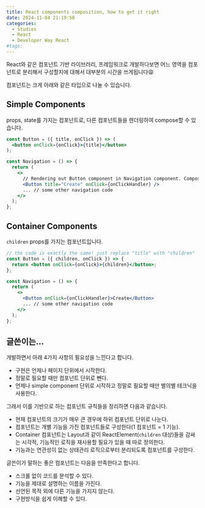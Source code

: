 ```yaml
---
title: React components composition, how to get it right
date: 2024-11-04 21:19:58
categories:
  - Studies
  - React
  - Developer Way React
#tags:
---
```

React와 같은 컴포넌트 기반 라이브러리, 프레임워크로 개발하다보면 어느 영역을 컴포넌트로 분리해서 구성할지에 대해서 대부분의 시간을 쓰게됩니다😩

컴포넌트는 크게 아래와 같은 타입으로 나눌 수 있습니다.

## Simple Components

props, state를 가지는 컴포넌트로, 다른 컴포넌트들을 렌더링하여 compose할 수 있습니다.

```jsx
const Button = ({ title, onClick }) => (
  <button onClick={onClick}>{title}</button>
);
```

```jsx
const Navigation = () => {
  return (
    <>
      // Rendering out Button component in Navigation component. Composition!
      <Button title="Create" onClick={onClickHandler} />
      ... // some other navigation code
    </>
  );
};
```

## Container Components

`children` props를 가지는 컴포넌트입니다.

```jsx
// the code is exactly the same! just replace "title" with "children"
const Button = ({ children, onClick }) => {
  return <button onClick={onClick}>{children}</button>;
};
```

```jsx
const Navigation = () => {
  return (
    <>
      <Button onClick={onClickHandler}>Create</Button>
      ... // some other navigation code
    </>
  );
};
```

## 글쓴이는...

개발하면서 아래 4가지 사항의 필요성을 느낀다고 합니다.

- 구현은 언제나 페이지 단위에서 시작한다.
- 정말로 필요할 때만 컴포넌트 단위로 뺀다.
- 언제나 simple component 단위로 시작하고 정말로 필요할 때만 별의별 테크닉을 사용한다.

그래서 이를 기반으로 하는 컴포넌트 규칙들을 정리하면 다음과 같습니다.

- 현재 컴포넌트의 크기가 매우 큰 경우에 하위 컴포넌트 단위로 나눈다.
- 컴포넌트는 개별 기능을 가진 컴포넌트들로 구성한다(1 컴포넌트 = 1 기능).
- Container 컴포넌트는 Layout과 같이 ReactElement(`children` 대상)들을 감싸는 시각적, 기능적인 로직을 재사용할 필요가 있을 때 따로 정의한다.
- 기능과는 연관성이 없는 상태관리 로직으로부터 분리되도록 컴포넌트를 구성한다.

글쓴이가 말하는 좋은 컴포넌트는 다음을 만족한다고 합니다.

- 스크롤 없이 코드를 분석할 수 있다.
- 기능을 제대로 설명하는 이름을 가진다.
- 선언된 목적 외에 다른 기능을 가지지 않는다.
- 구현방식을 쉽게 이해할 수 있다.
